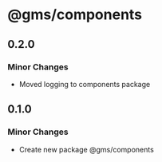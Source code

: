 # @gms/components

## 0.2.0

### Minor Changes

- Moved logging to components package

## 0.1.0

### Minor Changes

- Create new package @gms/components
